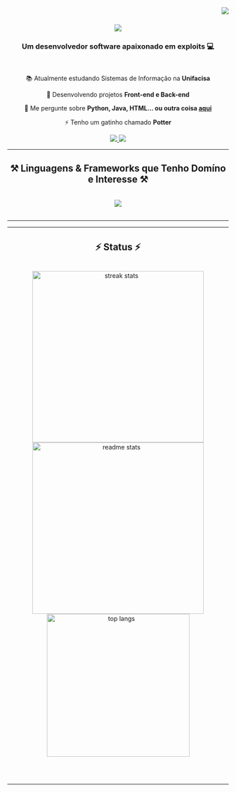 <img align="right" src="https://visitor-badge.laobi.icu/badge?page_id=ricardomdn.ricardomdn" />

<h1 align="center">
    <img src="https://readme-typing-svg.herokuapp.com/?font=Righteous&size=35&center=true&vCenter=true&width=500&height=70&duration=3500&lines=Olá!+👋+Tudo+Bem?;+Me+Chamo+Ricardo+Manhães!;" />
</h1>

<h3 align="center">Um desenvolvedor software apaixonado em exploits 💻</h3>

<br/>

<div align="center">
 
 📚 Atualmente estudando Sistemas de Informação na **Unifacisa**
 
 🌱 Desenvolvendo projetos **Front-end e Back-end**

💬 Me pergunte sobre **Python, Java, HTML... ou outra coisa [aqui](https://github.com/ricardomdn/ricardomdn/issues)**

⚡ Tenho um gatinho chamado **Potter**

 </div>
 
<div align="center"> 
  <a href="mailto:ricardomanhaes77@gmail.com">
    <img src="https://img.shields.io/badge/Gmail-333333?style=for-the-badge&logo=gmail&logoColor=red" />
  </a>
  <a href="https://www.linkedin.com/in/ricardo-manh%C3%A3es-831a86301/" target="_blank">
    <img src="https://img.shields.io/badge/LinkedIn-0077B5?style=for-the-badge&logo=linkedin&logoColor=white" target="_blank" />
  </a>
 <!-- <a href="https://salesp07.github.io" target="_blank">
     <img src="https://img.shields.io/badge/Portfolio-FF5722?style=for-the-badge&logo=todoist&logoColor=white" target="_blank" /> <!-- sqlite, safari, google-chrome are other good icon options -->
  </a>
</div>

 <hr/>
 
<h2 align="center">⚒️ Linguagens & Frameworks que Tenho Domíno e Interesse ⚒️</h2>
<br/>
<div align="center">
    <img src="https://skillicons.dev/icons?i=html,css,python,javascript,java" />
   <!-- <img src="https://skillicons.dev/icons?i=nodejs,python,javascript,typescript,express,firebase,mongodb,c,java,nextjs,mysql,flask" /><br> -->
</div>

<br/>
<hr/>

<hr/>

<h2 align="center">⚡ Status ⚡</h2>
<br>
<div align=center>
  <img width=390 src="https://github-readme-streak-stats-salesp07.vercel.app/?user=ricardomdn&count_private=true&theme=react&border_radius=10" alt="streak stats"/>
  <img width=390 src="https://github-readme-stats.vercel.app/api?username=ricardomdn&count_private=true&show_icons=true&theme=react&rank_icon=github&border_radius=10" alt="readme stats" />
  <br/>
  <img width=325 align="center" src="https://github-readme-stats.vercel.app/api/top-langs/?username=ricardomdn&hide=HTML&langs_count=8&layout=compact&theme=react&border_radius=10&size_weight=0.5&count_weight=0.5&exclude_repo=github-readme-stats" alt="top langs" />
</div>

<br/><br/>

<hr/>

<br/>


<br/>
